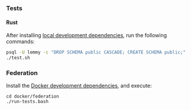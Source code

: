 ### Tests

#### Rust

After installing [local development dependencies](local_development.md), run the
following commands:

```bash
psql -U lemmy -c "DROP SCHEMA public CASCADE; CREATE SCHEMA public;"
./test.sh
```

### Federation

Install the [Docker development dependencies](docker_development.md), and execute:

```
cd docker/federation
./run-tests.bash
```
